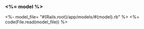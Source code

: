 
### <%= model %>
<%- model_file= "#{Rails.root}/app/models/#{model}.rb" %>
<%= code(File.read(model_file)) %>


